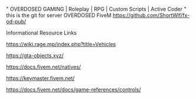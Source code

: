 " OVERDOSED GAMING | Roleplay | RPG | Custom Scripts | Active Coder "
this is the git for server OVERDOSED FiveM
https://github.com/ShortWlf/fx-od-pub/

Informational Resource Links

https://wiki.rage.mp/index.php?title=Vehicles

https://gta-objects.xyz/

https://docs.fivem.net/natives/

https://keymaster.fivem.net/

https://docs.fivem.net/docs/game-references/controls/

